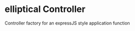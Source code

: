 elliptical Controller
===========================
Controller factory for an expressJS style application function